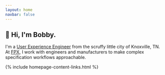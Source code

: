 ```yaml
---
layout: home
navbar: false
---
```


## 👋 Hi, I'm Bobby.

I'm a [User Experience Engineer](/what-i-do/) from the scruffy little city of
Knoxville, TN. At [FPX](https://www.fpx.com/), I work with engineers and
manufacturers to make complex specification workflows approachable.

{% include homepage-content-links.html %}
